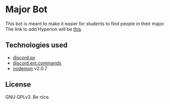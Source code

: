 # Major Bot
This bot is meant to make it easier for students to find people in their major. The link to add Hyperion will be [this](https://discord.com/api/oauth2/authorize?client_id=853056741969362966&permissions=2112&scope=bot).

## Technologies used
- [discord.py](https://discordpy.readthedocs.io/en/latest/index.html)
- [discord.ext.commands](https://discordpy.readthedocs.io/en/latest/ext/commands/index.html)
- [nodemon](https://nodemon.io/) v2.0.7

## License
GNU GPLv3. Be nice. 